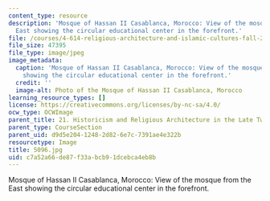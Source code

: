 ```yaml
---
content_type: resource
description: 'Mosque of Hassan II Casablanca, Morocco: View of the mosque from the
  East showing the circular educational center in the forefront.'
file: /courses/4-614-religious-architecture-and-islamic-cultures-fall-2002/c7a52a66de87f33abcb91dcebca4eb8b_5096.jpg
file_size: 47395
file_type: image/jpeg
image_metadata:
  caption: 'Mosque of Hassan II Casablanca, Morocco: View of the mosque from the East
    showing the circular educational center in the forefront.'
  credit: ''
  image-alt: Photo of the Mosque of Hassan II Casablanca, Morocco
learning_resource_types: []
license: https://creativecommons.org/licenses/by-nc-sa/4.0/
ocw_type: OCWImage
parent_title: 21. Historicism and Religious Architecture in the Late Twentieth Century
parent_type: CourseSection
parent_uid: d9d5e204-1248-2d82-6e7c-7391ae4e322b
resourcetype: Image
title: 5096.jpg
uid: c7a52a66-de87-f33a-bcb9-1dcebca4eb8b
---
```

Mosque of Hassan II Casablanca, Morocco: View of the mosque from the East showing the circular educational center in the forefront.